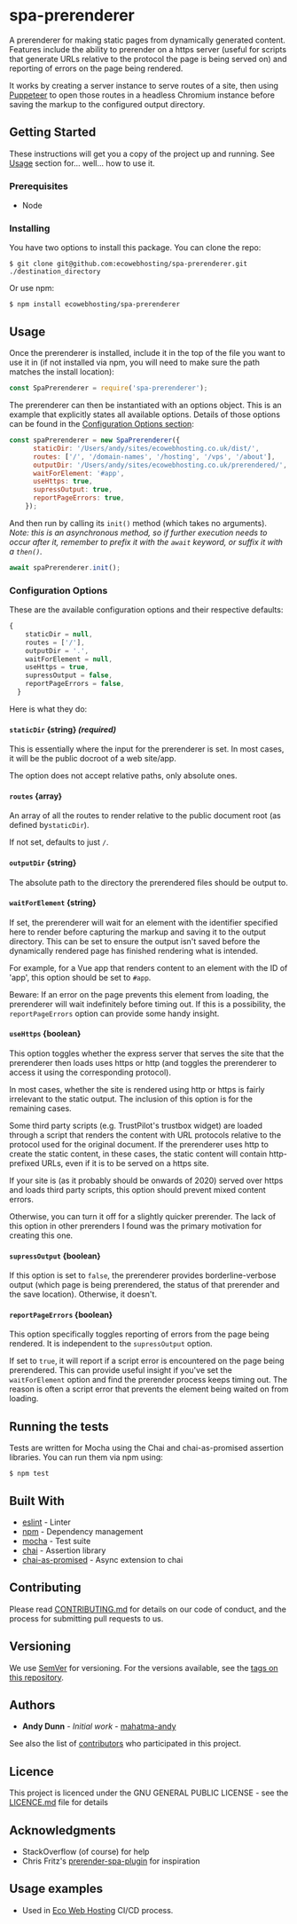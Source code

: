 # spa-prerenderer

A prerenderer for making static pages from dynamically generated content. Features include the ability to prerender on a https server (useful for scripts that generate URLs relative to the protocol the page is being served on) and reporting of errors on the page being rendered.

It works by creating a server instance to serve routes of a site, then using [Puppeteer](https://github.com/puppeteer/puppeteer) to open those routes in a headless Chromium instance before saving the markup to the configured output directory.

## Getting Started

These instructions will get you a copy of the project up and running. See [Usage](#usage) section for… well… how to use it.

### Prerequisites

* Node

### Installing

You have two options to install this package. You can clone the repo:

```shell
$ git clone git@github.com:ecowebhosting/spa-prerenderer.git ./destination_directory
```

Or use npm:

```shell
$ npm install ecowebhosting/spa-prerenderer
```

## Usage <a name="usage"></a>

Once the prerenderer is installed, include it in the top of the file you want to use it in (if not installed via npm, you will need to make sure the path matches the install location):

```javascript
const SpaPrerenderer = require('spa-prerenderer');
```
The prerenderer can then be instantiated with an options object. This is an example that explicitly states all available options. Details of those options can be found in the [Configuration Options section](#configoptions):

```javascript
const spaPrerenderer = new SpaPrerenderer({
      staticDir: '/Users/andy/sites/ecowebhosting.co.uk/dist/',
      routes: ['/', '/domain-names', '/hosting', '/vps', '/about'],
      outputDir: '/Users/andy/sites/ecowebhosting.co.uk/prerendered/',
      waitForElement: '#app',
      useHttps: true,
      supressOutput: true,
      reportPageErrors: true,
    });
```

And then run by calling its `init()` method (which takes no arguments).
*Note: this is an asynchronous method, so if further execution needs to occur after it, remember to prefix it with the `await` keyword, or suffix it with a `then()`.*

```javascript
await spaPrerenderer.init();
```

### Configuration Options <a name="configoptions"></a>

These are the available configuration options and their respective defaults:

```javascript
{
    staticDir = null,
    routes = ['/'],
    outputDir = '.',
    waitForElement = null,
    useHttps = true,
    supressOutput = false,
    reportPageErrors = false,
  }
  ```

Here is what they do:

#### `staticDir` {string} *(required)*
This is essentially where the input for the prerenderer is set. In most cases, it will be the public docroot of a web site/app.

The option does not accept relative paths, only absolute ones.

#### `routes` {array}
An array of all the routes to render relative to the public document root (as defined by`staticDir`).

If not set, defaults to just `/`.

#### `outputDir` {string}
The absolute path to the directory the prerendered files should be output to.

#### `waitForElement` {string}
If set, the prerenderer will wait for an element with the identifier specified here to render before capturing the markup and saving it to the output directory. This can be set to ensure the output isn't saved before the dynamically rendered page has finished rendering what is intended.

For example, for a Vue app that renders content to an element with the ID of 'app', this option should be set to `#app`.

Beware: If an error on the page prevents this element from loading, the prerenderer will wait indefinitely before timing out. If this is a possibility, the `reportPageErrors` option can provide some handy insight.

#### `useHttps` {boolean}
This option toggles whether the express server that serves the site that the prerenderer then loads uses https or http (and toggles the prerenderer to access it using the corresponding protocol).

In most cases, whether the site is rendered using http or https is fairly irrelevant to the static output. The inclusion of this option is for the remaining cases.

Some third party scripts (e.g. TrustPilot's trustbox widget) are loaded through a script that renders the content with URL protocols relative to the protocol used for the original document. If the prerenderer uses http to create the static content, in these cases, the static content will contain http-prefixed URLs, even if it is to be served on a https site.

If your site is (as it probably should be onwards of 2020) served over https and loads third party scripts, this option should prevent mixed content errors.

Otherwise, you can turn it off for a slightly quicker prerender. The lack of this option in other prerenders I found was the primary motivation for creating this one.

#### `supressOutput` {boolean}

If this option is set to `false`, the prerenderer provides borderline-verbose output (which page is being prerendered, the status of that prerender and the save location). Otherwise, it doesn't.

#### `reportPageErrors` {boolean}

This option specifically toggles reporting of errors from the page being rendered. It is independent to the `supressOutput` option.

If set to `true`, it will report if a script error is encountered on the page being prerendered. This can provide useful insight if you've set the `waitForElement` option and find the prerender process keeps timing out. The reason is often a script error that prevents the element being waited on from loading.

## Running the tests

Tests are written for Mocha using the Chai and chai-as-promised assertion libraries. You can run them via npm using:

```shell
$ npm test
```

## Built With

* [eslint](https://eslint.org/) - Linter
* [npm](https://npmjs.com/) - Dependency management
* [mocha](https://mochajs.org/) - Test suite
* [chai](https://www.chaijs.com/) - Assertion library
* [chai-as-promised](https://github.com/domenic/chai-as-promised) - Async extension to chai

## Contributing

Please read [CONTRIBUTING.md](CONTRIBUTING.md) for details on our code of conduct, and the process for submitting pull requests to us.

## Versioning

We use [SemVer](http://semver.org/) for versioning. For the versions available, see the [tags on this repository](https://github.com/ecowebhosting/spa-prerenderer/tags). 

## Authors

* **Andy Dunn** - *Initial work* - [mahatma-andy](https://github.com/mahatma-andy)

See also the list of [contributors](https://github.com/ecowebhosting/spa-prerenderer/contributors) who participated in this project.

## Licence

This project is licenced under the GNU GENERAL PUBLIC LICENSE - see the [LICENCE.md](LICENCE.md) file for details

## Acknowledgments

* StackOverflow (of course) for help
* Chris Fritz's [prerender-spa-plugin](https://github.com/chrisvfritz/prerender-spa-plugin) for inspiration

## Usage examples

* Used in [Eco Web Hosting](https://www.ecowebhosting.co.uk/) CI/CD process.


